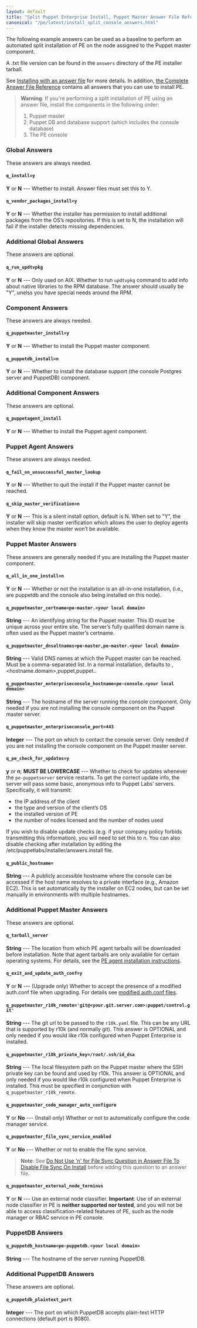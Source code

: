 ```yaml
---
layout: default
title: "Split Puppet Enterprise Install, Puppet Master Answer File Reference"
canonical: "/pe/latest/install_split_console_answers.html"
---
```


The following example answers can be used as a baseline to perform an automated split installation of PE on the node assigned to the Puppet master component.

A .txt file version can be found in the `answers` directory of the PE installer tarball.

See [Installing with an answer file](./install_automated.html) for more details. In addition, [the Complete Answer File Reference](./install_complete_answer_file_reference.html) contains all answers that you can use to install PE.

>**Warning**: If you're performing a split installation of PE using an answer file, install the components in the following order:
>
> 1. Puppet master
> 2. Puppet DB and database support (which includes the console database)
> 3. The PE console

### Global Answers
These answers are always needed.

#### `q_install=y`

**Y** or **N** --- Whether to install. Answer files must set this to Y.

#### `q_vendor_packages_install=y`

**Y** or **N** --- Whether the installer has permission to install additional packages from the OS’s repositories. If this is set to N, the installation will fail if the installer detects missing dependencies.

### Additional Global Answers

These answers are optional.

#### `q_run_updtvpkg`

**Y** or **N** --- Only used on AIX. Whether to run `updtvpkg` command to add info about native libraries to the RPM database. The answer should usually be "Y", unelss you have special needs around the RPM.

### Component Answers
These answers are always needed.

#### `q_puppetmaster_install=y`

**Y** or **N** --- Whether to install the Puppet master component.

#### `q_puppetdb_install=n`

**Y** or **N** --- Whether to install the database support (the console Postgres server and PuppetDB) component.

### Additional Component Answers

These answers are optional.

#### `q_puppetagent_install`

**Y** or **N** --- Whether to install the Puppet agent component.

### Puppet Agent Answers
These answers are always needed.

#### `q_fail_on_unsuccessful_master_lookup`

**Y** or **N** --- Whether to quit the install if the Puppet master cannot be reached.

#### `q_skip_master_verification=n`

**Y** or **N** --- This is a silent install option, default is N. When set to "Y", the installer will skip master verification which allows the user to deploy agents when they know the master won’t be available.

### Puppet Master Answers
These answers are generally needed if you are installing the Puppet master component.

#### `q_all_in_one_install=n`

**Y** or **N** --- Whether or not the installation is an all-in-one installation, (i.e., are puppetdb and the console also being installed on this node).

#### `q_puppetmaster_certname=pe-master.<your local domain>`

**String** --- An identifying string for the Puppet master. This ID must be unique across your entire site. The server’s fully qualified domain name is often used as the Puppet master’s certname.

#### `q_puppetmaster_dnsaltnames=pe-master,pe-master.<your local domain>`

**String** --- Valid DNS names at which the Puppet master can be reached. Must be a comma-separated list. In a normal installation, defaults to <hostname>,<hostname.domain>,puppet,puppet.<domain>.

#### `q_puppetmaster_enterpriseconsole_hostname=pe-console.<your local domain>`

**String** --- The hostname of the server running the console component. Only needed if you are not installing the console component on the Puppet master server.

#### `q_puppetmaster_enterpriseconsole_port=443`

**Integer** --- The port on which to contact the console server. Only needed if you are not installing the console component on the Puppet master server.

#### `q_pe_check_for_updates=y`

**y** or **n**; **MUST BE LOWERCASE** --- Whether to check for updates whenever the `pe-puppetserver` service restarts. To get the correct update info, the server will pass some basic, anonymous info to Puppet Labs’ servers. Specifically, it will transmit:
   * the IP address of the client
   * the type and version of the client’s OS
   * the installed version of PE
   * the number of nodes licensed and the number of nodes used

If you wish to disable update checks (e.g. if your company policy forbids transmitting this information), you will need to set this to n. You can also disable checking after installation by editing the /etc/puppetlabs/installer/answers.install file.

#### `q_public_hostname=`

**String** --- A publicly accessible hostname where the console can be accessed if the host name resolves to a private interface (e.g., Amazon EC2). This is set automatically by the installer on EC2 nodes, but can be set manually in environments with multiple hostnames.

### Additional Puppet Master Answers

These answers are optional.

#### `q_tarball_server`

**String** --- The location from which PE agent tarballs will be downloaded before installation. Note that agent tarballs are only available for certain operating systems. For details, see the [PE agent installation instructions](./install_agents.html).

#### `q_exit_and_update_auth_conf=y`

**Y** or **N** --- (Upgrade only) Whether to accept the presence of a modified auth.conf file when upgrading. For details see [modified auth.conf files](./install_upgrading_notes.html#upgrading-to-38-with-a-modified-authconf-file).

#### `q_puppetmaster_r10k_remote='git@<your.git.server.com>:puppet/control.git'`

**String** --- The git url to be passed to the `r10k.yaml` file. This can be any URL that is supported by r10k (and normally git). This answer is OPTIONAL and only needed if you would like r10k configured when Puppet Enterprise is installed.

#### `q_puppetmaster_r10k_private_key=/root/.ssh/id_dsa`

**String** --- The local filesystem path on the Puppet master where the SSH private key can be found and used by r10k. This answer is OPTIONAL and only needed if you would like r10k configured when Puppet Enterprise is installed. This must be specified in conjunction with `q_puppetmaster_r10k_remote`.

#### `q_puppetmaster_code_manager_auto_configure`

**Y** or **No** --- (Install only) Whether or not to automatically configure the code manager service.

#### `q_puppetmaster_file_sync_service_enabled`

**Y** or **No** --- Whether or not to enable the file sync service.

>**Note**: See [Do Not Use 'n' for File Sync Question in Answer File To Disable File Sync On Install](./release_notes_known_issues_install.html#do-not-use-n-for-file-sync-question-in-answer-file-to-disable-file-sync-on-install) before adding this question to an answer file.

#### `q_puppetmaster_external_node_terminus`

**Y** or **N** --- Use an external node classifier. **Important**: Use of an external node classifier in PE is **neither supported nor tested**, and you will not be able to access classification-related features of PE, such as the node manager or RBAC service in PE console.

### PuppetDB Answers

#### `q_puppetdb_hostname=pe-puppetdb.<your local domain>`

**String** --- The hostname of the server running PuppetDB.

### Additional PuppetDB Answers
These answers are optional.

#### `q_puppetdb_plaintext_port`

**Integer** --- The port on which PuppetDB accepts plain-text HTTP connections (default port is 8080).

